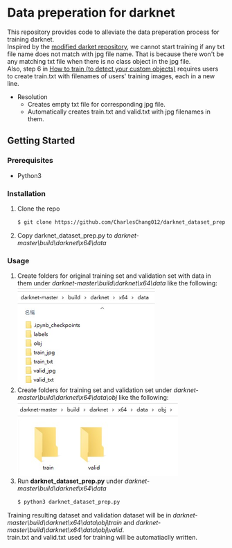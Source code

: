 # Data preperation for darknet
This repository provides code to alleviate the data preperation process for training darknet.<br />
Inspired by the [modified darket repository](https://github.com/AlexeyAB/darknet), we cannot start training if any txt file name does not match with jpg file name. That is because there won't be any matching txt file when there is no class object in the jpg file. <br />
Also, step 6 in [How to train (to detect your custom objects)](https://github.com/AlexeyAB/darknet#how-to-train-to-detect-your-custom-objects) requires users to create train.txt with filenames of users' training images, each in a new line.
* Resolution
  * Creates empty txt file for corresponding jpg file.
  * Automatically creates train.txt and valid.txt with jpg filenames in them.
## Getting Started
### Prerequisites
* Python3
### Installation
1. Clone the repo
   ```sh
   $ git clone https://github.com/CharlesChang012/darknet_dataset_prep.git
   ```
2. Copy darknet_dataset_prep.py to *darknet-master\build\darknet\x64\data*
### Usage
1. Create folders for original training set and validation set with data in them under *darknet-master\build\darknet\x64\data* like the following:
![image](https://github.com/CharlesChang012/darknet_dataset_prep/blob/main/pictures/folders.jpg)
2. Create folders for training set and validation set under *darknet-master\build\darknet\x64\data\obj* like the following:
![image](https://github.com/CharlesChang012/darknet_dataset_prep/blob/main/pictures/obj_folder.jpg)
3. Run **darknet_dataset_prep.py** under *darknet-master\build\darknet\x64\data*
   ```sh
   $ python3 darknet_dataset_prep.py
   ```
  Training resulting dataset and validation dataset will be in *darknet-master\build\darknet\x64\data\obj\train* and *darknet-master\build\darknet\x64\data\obj\valid*.<br />
  train.txt and valid.txt used for training will be automatiaclly written.
